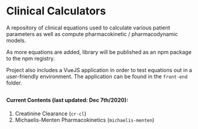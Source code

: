 # Clinical Calculators

A repository of clinical equations used to calculate various patient parameters as well as compute pharmacokinetic / pharmacodynamic models.

As more equations are added, library will be published as an npm package to the npm registry.

Project also includes a VueJS application in order to test equations out in a user-friendly environment. The application can be found in the `front-end` folder.

##

#### Current Contents (last updated: Dec 7th/2020):

1. Creatinine Clearance (`cr-cl`)
2. Michaelis-Menten Pharmacokinetics (`michaelis-menten`)

